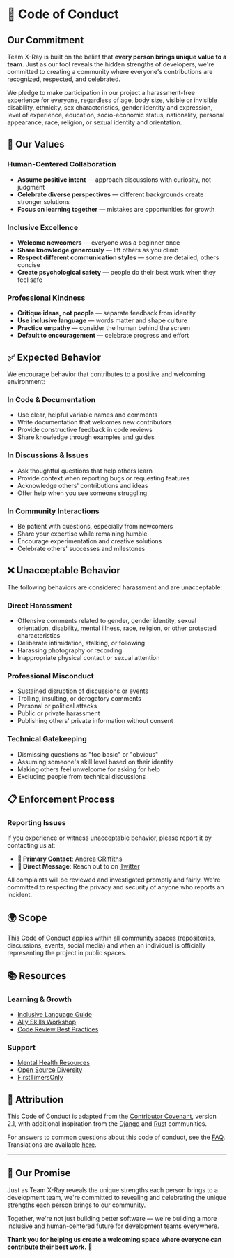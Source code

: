 # 🤝 Code of Conduct

## **Our Commitment**

Team X-Ray is built on the belief that **every person brings unique value to a team**. Just as our tool reveals the hidden strengths of developers, we're committed to creating a community where everyone's contributions are recognized, respected, and celebrated.

We pledge to make participation in our project a harassment-free experience for everyone, regardless of age, body size, visible or invisible disability, ethnicity, sex characteristics, gender identity and expression, level of experience, education, socio-economic status, nationality, personal appearance, race, religion, or sexual identity and orientation.

## 🌟 **Our Values**

### **Human-Centered Collaboration**
- **Assume positive intent** — approach discussions with curiosity, not judgment
- **Celebrate diverse perspectives** — different backgrounds create stronger solutions
- **Focus on learning together** — mistakes are opportunities for growth

### **Inclusive Excellence** 
- **Welcome newcomers** — everyone was a beginner once
- **Share knowledge generously** — lift others as you climb
- **Respect different communication styles** — some are detailed, others concise
- **Create psychological safety** — people do their best work when they feel safe

### **Professional Kindness**
- **Critique ideas, not people** — separate feedback from identity
- **Use inclusive language** — words matter and shape culture
- **Practice empathy** — consider the human behind the screen
- **Default to encouragement** — celebrate progress and effort

## ✅ **Expected Behavior**

We encourage behavior that contributes to a positive and welcoming environment:

### **In Code & Documentation**
- Use clear, helpful variable names and comments
- Write documentation that welcomes new contributors
- Provide constructive feedback in code reviews
- Share knowledge through examples and guides

### **In Discussions & Issues**
- Ask thoughtful questions that help others learn
- Provide context when reporting bugs or requesting features
- Acknowledge others' contributions and ideas
- Offer help when you see someone struggling

### **In Community Interactions**
- Be patient with questions, especially from newcomers
- Share your expertise while remaining humble
- Encourage experimentation and creative solutions
- Celebrate others' successes and milestones

## ❌ **Unacceptable Behavior**

The following behaviors are considered harassment and are unacceptable:

### **Direct Harassment**
- Offensive comments related to gender, gender identity, sexual orientation, disability, mental illness, race, religion, or other protected characteristics
- Deliberate intimidation, stalking, or following
- Harassing photography or recording
- Inappropriate physical contact or sexual attention

### **Professional Misconduct** 
- Sustained disruption of discussions or events
- Trolling, insulting, or derogatory comments
- Personal or political attacks
- Public or private harassment
- Publishing others' private information without consent

### **Technical Gatekeeping**
- Dismissing questions as "too basic" or "obvious"
- Assuming someone's skill level based on their identity
- Making others feel unwelcome for asking for help
- Excluding people from technical discussions

## 📋 **Enforcement Process**

### **Reporting Issues**

If you experience or witness unacceptable behavior, please report it by contacting us at:

- **📧 Primary Contact**: [Andrea GRiffiths](mailto:andreagriffiths11@github.com)
- **📱 Direct Message**: Reach out to on [Twitter](https://x.com/alacolombiadev)

All complaints will be reviewed and investigated promptly and fairly. We're committed to respecting the privacy and security of anyone who reports an incident.

## 🌍 **Scope**

This Code of Conduct applies within all community spaces (repositories, discussions, events, social media) and when an individual is officially representing the project in public spaces.

## 📚 **Resources**

### **Learning & Growth**
- [Inclusive Language Guide](https://developers.google.com/style/inclusive-documentation)
- [Ally Skills Workshop](https://frameshiftconsulting.com/ally-skills-workshop/)
- [Code Review Best Practices](https://github.com/thoughtbot/guides/tree/main/code-review)

### **Support**
- [Mental Health Resources](https://github.com/mental-health-resources)
- [Open Source Diversity](https://opensourcediversity.org/)
- [FirstTimersOnly](https://www.firsttimersonly.com/)

## 📝 **Attribution**

This Code of Conduct is adapted from the [Contributor Covenant](https://www.contributor-covenant.org/), version 2.1, with additional inspiration from the [Django](https://www.djangoproject.com/conduct/) and [Rust](https://www.rust-lang.org/policies/code-of-conduct) communities.

For answers to common questions about this code of conduct, see the [FAQ](https://www.contributor-covenant.org/faq). Translations are available [here](https://www.contributor-covenant.org/translations).

---

## 💙 **Our Promise**

Just as Team X-Ray reveals the unique strengths each person brings to a development team, we're committed to revealing and celebrating the unique strengths each person brings to our community.

Together, we're not just building better software — we're building a more inclusive and human-centered future for development teams everywhere.

**Thank you for helping us create a welcoming space where everyone can contribute their best work.** 🚀